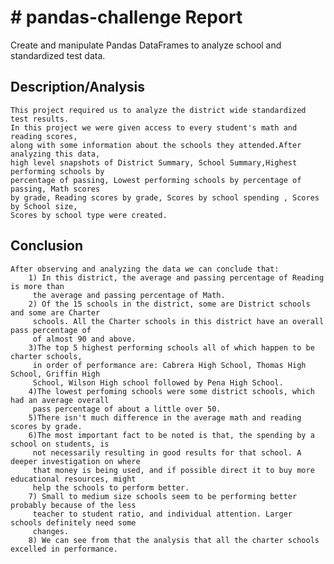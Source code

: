 
# # pandas-challenge Report

Create and manipulate Pandas DataFrames to analyze school and standardized test data.


## Description/Analysis
    This project required us to analyze the district wide standardized test results.
    In this project we were given access to every student's math and reading scores,
    along with some information about the schools they attended.After analyzing this data, 
    high level snapshots of District Summary, School Summary,Highest performing schools by 
    percentage of passing, Lowest performing schools by percentage of passing, Math scores 
    by grade, Reading scores by grade, Scores by school spending , Scores by School size, 
    Scores by school type were created.
## Conclusion
    After observing and analyzing the data we can conclude that:
        1) In this district, the average and passing percentage of Reading is more than
         the average and passing percentage of Math.
        2) Of the 15 schools in the district, some are District schools and some are Charter 
         schools. All the Charter schools in this district have an overall pass percentage of
         of almost 90 and above.
        3)The top 5 highest performing schools all of which happen to be charter schools,
         in order of performance are: Cabrera High School, Thomas High School, Griffin High 
         School, Wilson High school followed by Pena High School.
        4)The lowest perfoming schools were some district schools, which had an average overall 
         pass percentage of about a little over 50.
        5)There isn't much difference in the average math and reading scores by grade.
        6)The most important fact to be noted is that, the spending by a school on students, is
         not necessarily resulting in good results for that school. A deeper investigation on where
         that money is being used, and if possible direct it to buy more educational resources, might
         help the schools to perform better.
        7) Small to medium size schools seem to be performing better probably because of the less
         teacher to student ratio, and individual attention. Larger schools definitely need some
         changes.
        8) We can see from that the analysis that all the charter schools excelled in performance.

